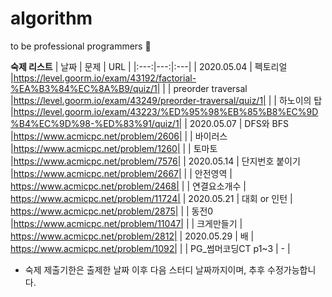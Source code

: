 # algorithm
to be professional programmers :pray:

**숙제 리스트**
| 날짜 | 문제 | URL |
|:---:|---:|:---|
| 2020.05.04 | 펙토리얼 |https://level.goorm.io/exam/43192/factorial-%EA%B3%84%EC%8A%B9/quiz/1|
|  | preorder traversal |https://level.goorm.io/exam/43249/preorder-traversal/quiz/1|
|  | 하노이의 탑 |https://level.goorm.io/exam/43223/%ED%95%98%EB%85%B8%EC%9D%B4%EC%9D%98-%ED%83%91/quiz/1|
| 2020.05.07 | DFS와 BFS |https://www.acmicpc.net/problem/2606|
|  | 바이러스 |https://www.acmicpc.net/problem/1260|
|  | 토마토 |https://www.acmicpc.net/problem/7576|
| 2020.05.14 | 단지번호 붙이기 |https://www.acmicpc.net/problem/2667|
|  | 안전영역 | https://www.acmicpc.net/problem/2468|
|  | 연결요소개수 | https://www.acmicpc.net/problem/11724|
| 2020.05.21 | 대회 or 인턴 | https://www.acmicpc.net/problem/2875|
|  | 동전0 |https://www.acmicpc.net/problem/11047|
|  | 크게만들기 | https://www.acmicpc.net/problem/2812|
| 2020.05.29 | 배 | https://www.acmicpc.net/problem/1092|
|  | PG_썸머코딩CT p1~3 | - |

* 숙제 제출기한은 출제한 날짜 이후 다음 스터디 날짜까지이며, 추후 수정가능합니다. 
